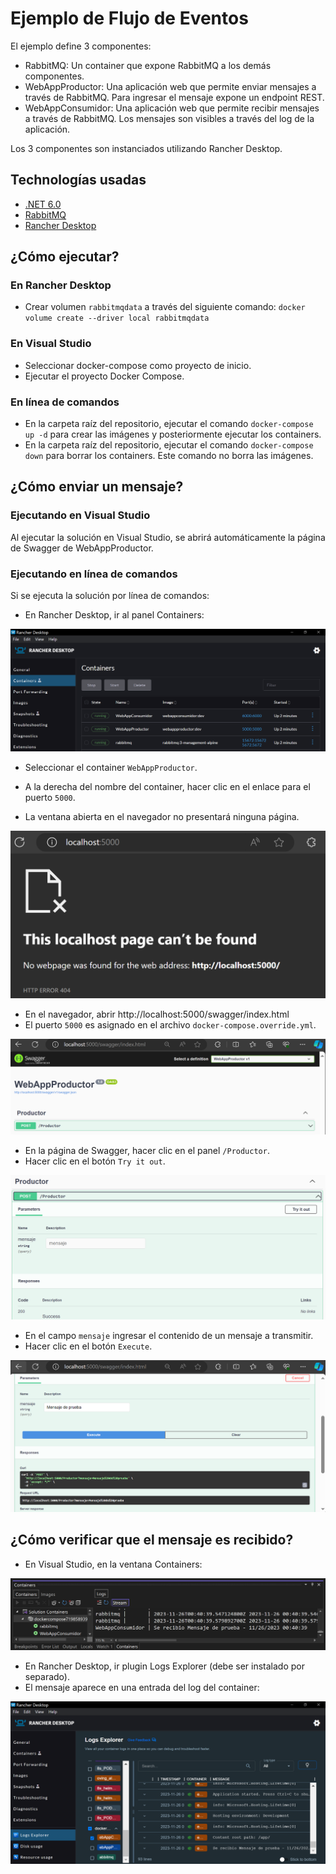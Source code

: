 # Ejemplo de Flujo de Eventos

El ejemplo define 3 componentes:

- RabbitMQ: Un container que expone RabbitMQ a los demás componentes.
- WebAppProductor: Una aplicación web que permite enviar mensajes a través de RabbitMQ. Para ingresar el mensaje expone un endpoint REST.
- WebAppConsumidor: Una aplicación web que permite recibir mensajes a través de RabbitMQ. Los mensajes son visibles a través del log de la aplicación.

Los 3 componentes son instanciados utilizando Rancher Desktop.

## Technologías usadas

- [.NET 6.0](https://dotnet.microsoft.com/)
- [RabbitMQ](https://www.rabbitmq.com/)
- [Rancher Desktop](https://rancherdesktop.io/)

## ¿Cómo ejecutar?

### En Rancher Desktop

- Crear volumen `rabbitmqdata` a través del siguiente comando: `docker volume create --driver local rabbitmqdata`

### En Visual Studio

- Seleccionar docker-compose como proyecto de inicio.
- Ejecutar el proyecto Docker Compose.

### En línea de comandos

- En la carpeta raíz del repositorio, ejecutar el comando `docker-compose up -d` para crear las imágenes y posteriormente ejecutar los containers.
- En la carpeta raíz del repositorio, ejecutar el comando `docker-compose down` para borrar los containers. Este comando no borra las imágenes.

## ¿Cómo enviar un mensaje?

### Ejecutando en Visual Studio

Al ejecutar la solución en Visual Studio, se abrirá automáticamente la página de Swagger de WebAppProductor.

### Ejecutando en línea de comandos

Si se ejecuta la solución por línea de comandos:

- En Rancher Desktop, ir al panel Containers:

![Containers](screenshot-containers.png)
- Seleccionar el container `WebAppProductor`.
- A la derecha del nombre del container, hacer clic en el enlace para el puerto `5000`.

- La ventana abierta en el navegador no presentará ninguna página.

![WebAppProductorSwagger1](screenshot-webappproductor-swagger-1.png)
- En el navegador, abrir http://localhost:5000/swagger/index.html
- El puerto `5000` es asignado en el archivo `docker-compose.override.yml`.

![WebAppProductorSwagger2](screenshot-webappproductor-swagger-2.png)

- En la página de Swagger, hacer clic en el panel `/Productor`.
- Hacer clic en el botón `Try it out`.

![WebAppProductorSwagger3](screenshot-webappproductor-swagger-3.png)

- En el campo `mensaje` ingresar el contenido de un mensaje a transmitir.
- Hacer clic en el botón `Execute`.

![WebAppProductorSwagger4](screenshot-webappproductor-swagger-4.png)

## ¿Cómo verificar que el mensaje es recibido?

- En Visual Studio, en la ventana Containers:

![WebAppConsumidorLogs](screenshot-webappconsumidor-logs-1.png)

- En Rancher Desktop, ir plugin Logs Explorer (debe ser instalado por separado).
- El mensaje aparece en una entrada del log del container:

![WebAppConsumidorLogs](screenshot-webappconsumidor-logs-2.png)
